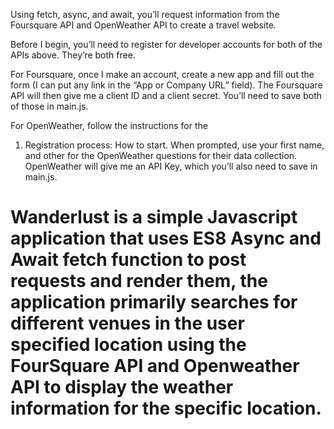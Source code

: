 Using fetch, async, and await, you’ll request information from the Foursquare API and OpenWeather API to create a travel website.

Before I begin, you’ll need to register for developer accounts for both of the APIs above. They’re both free.

For Foursquare, once I make an account, create a new app and fill out the form (I can put any link in the “App or Company URL” field). The Foursquare API will then give me a client ID and a client secret. You’ll need to save both of those in main.js.

For OpenWeather, follow the instructions for the 
1. Registration process: How to start. When prompted, use your first name, and other for the OpenWeather questions for their data collection. OpenWeather will give me an API Key, which you’ll also need to save in main.js. 

# Wanderlust is a simple Javascript application that uses ES8 Async and Await fetch function to post requests and render them, the application primarily searches for different venues in the user specified location using the FourSquare API and Openweather API to display the weather information for the specific location.